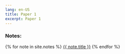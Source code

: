 ```yaml
---
lang: en-US
title: Paper 1
excerpt: Paper 1
---
```


### Notes:

{% for note in site.notes %}
  <a href="{{ note.url }}">{{ note.title }}</a>
{% endfor %}